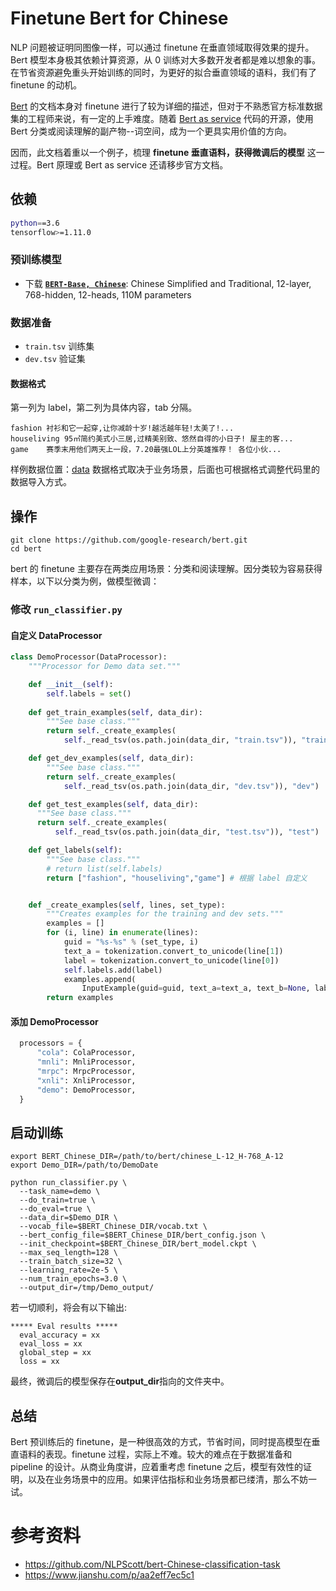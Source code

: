 # Finetune Bert for Chinese
NLP 问题被证明同图像一样，可以通过 finetune 在垂直领域取得效果的提升。Bert 模型本身极其依赖计算资源，从 0 训练对大多数开发者都是难以想象的事。在节省资源避免重头开始训练的同时，为更好的拟合垂直领域的语料，我们有了 finetune 的动机。

[Bert](https://github.com/google-research/bert) 的文档本身对 finetune 进行了较为详细的描述，但对于不熟悉官方标准数据集的工程师来说，有一定的上手难度。随着 [Bert as service](https://github.com/hanxiao/bert-as-service) 代码的开源，使用 Bert 分类或阅读理解的副产物--词空间，成为一个更具实用价值的方向。

因而，此文档着重以一个例子，梳理 **finetune 垂直语料，获得微调后的模型** 这一过程。Bert 原理或 Bert as service 还请移步官方文档。 

## 依赖
``` bash
python==3.6
tensorflow>=1.11.0
```

### 预训练模型
*   下载 **[`BERT-Base, Chinese`](https://storage.googleapis.com/bert_models/2018_11_03/chinese_L-12_H-768_A-12.zip)**:
    Chinese Simplified and Traditional, 12-layer, 768-hidden, 12-heads, 110M
    parameters

### 数据准备
- `train.tsv` 训练集
- `dev.tsv` 验证集
  

#### 数据格式

第一列为 label，第二列为具体内容，tab 分隔。
``` csv
fashion	衬衫和它一起穿,让你减龄十岁!越活越年轻!太美了!...
houseliving	95㎡简约美式小三居,过精美别致、悠然自得的小日子! 屋主的客...
game	赛季末用他们两天上一段，7.20最强LOL上分英雄推荐！ 各位小伙...
```
样例数据位置：[data](https://github.com/kuhung/bert_finetune/data)
数据格式取决于业务场景，后面也可根据格式调整代码里的数据导入方式。

## 操作 

``` shell
git clone https://github.com/google-research/bert.git
cd bert
```

bert 的 finetune 主要存在两类应用场景：分类和阅读理解。因分类较为容易获得样本，以下以分类为例，做模型微调：

### 修改 `run_classifier.py` 

#### 自定义 DataProcessor

``` python
class DemoProcessor(DataProcessor):
    """Processor for Demo data set."""

    def __init__(self):
        self.labels = set()
    
    def get_train_examples(self, data_dir):
        """See base class."""
        return self._create_examples(
            self._read_tsv(os.path.join(data_dir, "train.tsv")), "train")

    def get_dev_examples(self, data_dir):
        """See base class."""
        return self._create_examples(
            self._read_tsv(os.path.join(data_dir, "dev.tsv")), "dev")

    def get_test_examples(self, data_dir):
      """See base class."""
      return self._create_examples(
          self._read_tsv(os.path.join(data_dir, "test.tsv")), "test")

    def get_labels(self):
        """See base class."""
        # return list(self.labels)
        return ["fashion", "houseliving","game"] # 根据 label 自定义


    def _create_examples(self, lines, set_type):
        """Creates examples for the training and dev sets."""
        examples = []
        for (i, line) in enumerate(lines):
            guid = "%s-%s" % (set_type, i)
            text_a = tokenization.convert_to_unicode(line[1])
            label = tokenization.convert_to_unicode(line[0])
            self.labels.add(label)
            examples.append(
                InputExample(guid=guid, text_a=text_a, text_b=None, label=label))
        return examples

```

#### 添加 DemoProcessor

``` python
  processors = {
      "cola": ColaProcessor,
      "mnli": MnliProcessor,
      "mrpc": MrpcProcessor,
      "xnli": XnliProcessor,
      "demo": DemoProcessor,
  }
```

## 启动训练
``` shell
export BERT_Chinese_DIR=/path/to/bert/chinese_L-12_H-768_A-12
export Demo_DIR=/path/to/DemoDate

python run_classifier.py \
  --task_name=demo \
  --do_train=true \
  --do_eval=true \
  --data_dir=$Demo_DIR \
  --vocab_file=$BERT_Chinese_DIR/vocab.txt \
  --bert_config_file=$BERT_Chinese_DIR/bert_config.json \
  --init_checkpoint=$BERT_Chinese_DIR/bert_model.ckpt \
  --max_seq_length=128 \
  --train_batch_size=32 \
  --learning_rate=2e-5 \
  --num_train_epochs=3.0 \
  --output_dir=/tmp/Demo_output/
```
若一切顺利，将会有以下输出:

``` shell
***** Eval results *****
  eval_accuracy = xx
  eval_loss = xx
  global_step = xx
  loss = xx
```

最终，微调后的模型保存在**output_dir**指向的文件夹中。

## 总结

Bert 预训练后的 finetune，是一种很高效的方式，节省时间，同时提高模型在垂直语料的表现。finetune 过程，实际上不难。较大的难点在于数据准备和 pipeline 的设计。从商业角度讲，应着重考虑 finetune 之后，模型有效性的证明，以及在业务场景中的应用。如果评估指标和业务场景都已缕清，那么不妨一试。

# 参考资料

- https://github.com/NLPScott/bert-Chinese-classification-task
- https://www.jianshu.com/p/aa2eff7ec5c1